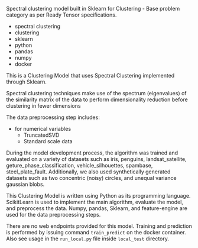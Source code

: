 Spectral clustering model built in Sklearn for Clustering - Base problem category as per Ready Tensor specifications.

- spectral clustering
- clustering
- sklearn
- python
- pandas
- numpy
- docker

This is a Clustering Model that uses Spectral Clustering implemented through Sklearn.

Spectral clustering techniques make use of the spectrum (eigenvalues) of the similarity matrix of the data to perform dimensionality reduction before clustering in fewer dimensions

The data preprocessing step includes:

- for numerical variables
  - TruncatedSVD
  - Standard scale data

During the model development process, the algorithm was trained and evaluated on a variety of datasets such as iris, penguins, landsat_satellite, geture_phase_classification, vehicle_silhouettes, spambase, steel_plate_fault. Additionally, we also used synthetically generated datasets such as two concentric (noisy) circles, and unequal variance gaussian blobs.

This Clustering Model is written using Python as its programming language. ScikitLearn is used to implement the main algorithm, evaluate the model, and preprocess the data. Numpy, pandas, Sklearn, and feature-engine are used for the data preprocessing steps.

There are no web endpoints provided for this model. Training and prediction is performed by issuing command `train_predict` on the docker container. Also see usage in the `run_local.py` file inside `local_test` directory.
